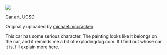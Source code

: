 <!--
.. title: Car art, UCSD
.. date: 2006/02/14 04:41
.. slug: car-art-ucsd
.. link:
.. description:
.. tags: 
-->



 [![](http://static.flickr.com/30/99625086_4fee0955ee_m.jpg)](http://www.flickr.com/photos/michaelmccracken/99625086/)
   

 
  [Car art, UCSD](http://www.flickr.com/photos/michaelmccracken/99625086/)
    

  Originally uploaded by [michael.mccracken](http://www.flickr.com/people/michaelmccracken/).
 



This car has some serious character. The painting looks like it belongs on the car, and it reminds me a bit of explodingdog.com. If I find out whose car it is, I'll explain more here.
  

